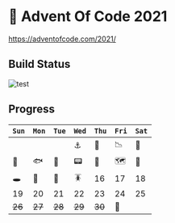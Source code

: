 # 🎄 Advent Of Code 2021
https://adventofcode.com/2021/

## Build Status

![test](https://github.com/maratynsky/adventofcode2021/actions/workflows/github-actions.yml/badge.svg)

## Progress

| `Sun` | `Mon`  | `Tue` | `Wed`  | `Thu`  | `Fri`  | `Sat` |
|-------|--------|-------|--------|--------|--------|-------|
|       |        |       | ⚓️     | 🤿     | 📉     | 🦑    |
| 💨    | 🐟     | 🦀     | 📟      | 🌋    | 🗺     | 🐙    |
| 🕳    | 📃     | 🧪    | 🪳     | 16     | 17     | 18    |
| 19    | 20     | 21    | 22     | 23     | 24     | 25    |
| ~~26~~ | ~~27~~ | ~~28~~ | ~~29~~ | ~~30~~ | 🥂 |     |
